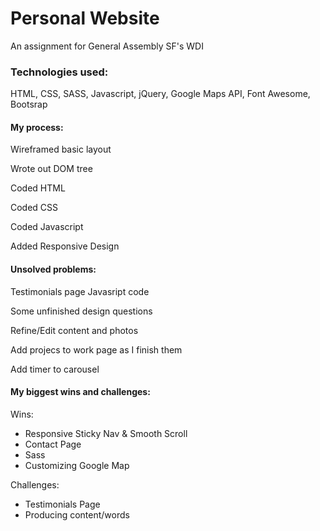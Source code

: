 # Personal Website 
An assignment for General Assembly SF's WDI

### Technologies used:
HTML, CSS, SASS, Javascript, jQuery, Google Maps API, Font Awesome, Bootsrap
    
#### My process:

Wireframed basic layout

Wrote out DOM tree

Coded HTML

Coded CSS

Coded Javascript

Added Responsive Design

     
#### Unsolved problems:

Testimonials page Javasript code 

Some unfinished design questions

Refine/Edit content and photos

Add projecs to work page as I finish them

Add timer to carousel
     
#### My biggest wins and challenges:
Wins:
 * Responsive Sticky Nav & Smooth Scroll
 * Contact Page
 * Sass
 * Customizing Google Map
      
      
Challenges: 
* Testimonials Page
* Producing content/words

